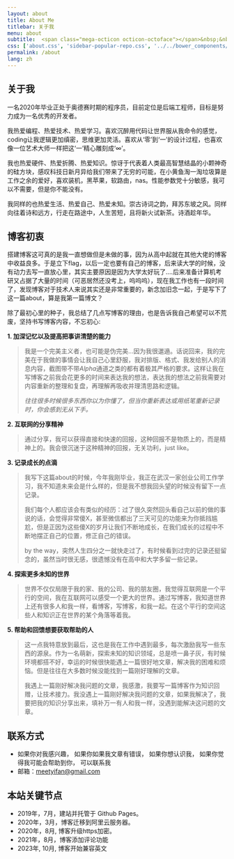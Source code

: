 ```yaml
---
layout: about
title: About Me
titlebar: 关于我
menu: about
subtitle:  <span class="mega-octicon octicon-octoface"></span>&nbsp;&nbsp; I am a programmer         
css: ['about.css', 'sidebar-popular-repo.css', '../../bower_components/flag-icon-css/css/flag-icon.min.css']
permalink: /about
lang: zh
---
```


## 关于我

一名2020年毕业正处于奥德赛时期的程序员，目前定位是后端工程师，目标是努力成为一名优秀的开发者。

我热爱编程、热爱技术、热爱学习。喜欢沉醉用代码让世界服从我命令的感觉，coding让我逻辑更加缜密，思维更加灵活。喜欢从‘零’到‘一’的设计过程，也喜欢像一位艺术大师一样把这‘一’精心雕刻成‘∞’。

我也热爱硬件、热爱折腾、热爱知识。惊讶于代表着人类最高智慧结晶的小颗神奇的硅方块，感叹科技日新月异给我们带来了无穷的可能，在小黄鱼淘一淘垃圾算是工作之余的爱好，喜欢装机，黑苹果，软路由，nas。性能参数党十分敏感，我可以不需要，但是你不能没有。

我同样的也热爱生活、热爱自己、热爱未知。崇古诗词之韵，拜苏东坡之风。同样向往着诗和远方，行走在路途中，人生苦短，且将新火试新茶。诗酒趁年华。

## 博客初衷

搭建博客这可真的是我一直想做但是未做的事，因为从高中起就在其他大佬的博客中收益良多。于是立下flag，以后一定也要有自己的博客，后来读大学的时候，没有动力去写一直放心里，其实主要原因是因为大学太好玩了....后来准备计算机考研又占据了大量的时间（可恶居然还没考上，呜呜呜），现在我工作也有一段时间了，发现博客对于技术人来说其实还是非常重要的，新念加旧念一起，于是写下了这一篇about，算是我第一篇博文？

除了最初心里的种子，我总结了几点写博客的理由，也是告诉我自己希望可以不荒废，坚持书写博客内容，不忘初心: 

**1. 加深记忆以及提高把事讲清楚的能力**

> 我是一个完美主义者，也可能是伪完美...因为我很邋遢。话说回来，我的完美在于我做的事情会让我自己心里舒服，我对排版、格式、我发给别人的消息内容，截图带不带*Alpha*通道之类的都有着极其严格的要求。这样让我在写博客之前我会花更多的时间来表达我的想法，表达我的想法之前我需要对内容重新的整理和复盘，再理解再吸收并理清思路和逻辑。
>
> *往往很多时候很多东西你以为你懂了，但当你重新表达或用纸笔重新记录时，你会感到无从下手。*

**2. 互联网的分享精神**

> 通过分享，我可以获得直接和快速的回报，这种回报不是物质上的，而是精神上的。我会很沉迷于这种精神的回报，无关功利，just like。

**3. 记录成长的点滴**

> 我写下这篇about的时候，今年我刚毕业，我正在武汉一家创业公司工作学习，我不知道未来会是什么样的，但是我不想我回头望的时候没有留下一点记录。
>
> 我们每个人都应该会有类似的经历：过了很久突然回头看自己以前的做的事说的话，会觉得非常傻X，甚至微信都出了三天可见的功能来为你抵挡尴尬，但是正因为这些傻X的岁月让我们不断地成长，在我们成长的过程中不断地摆正自己的位置，修正自己的错误。
>
> by the way，突然人生四分之一就快走过了，有时候看到过完的记录还挺留念的，虽然当时很无感，很遗憾没有在高中和大学多留一些记录。

**4. 探索更多未知的世界**

> 世界不仅仅局限于我的家、我的公司、我的朋友圈，我觉得互联网是一个平行的空间，我在互联网可以感受一个更大的世界。通过写博客，我知道世界上还有很多人和我一样，看博客，写博客，和我一起。在这个平行的空间这些人和知识正在世界的某个角落等着我。

**5. 帮助和回馈想要获取帮助的人** 

> 这一点我特意放到最后，这也是我在工作中遇到最多，每次激励我写一些东西的源泉。作为一名萌新，探索未知的知识领域，总是喷一鼻子灰，有时候环境都搭不好，幸运的时候很快能遇上一篇很好地文章，解决我的困难和烦恼。但是往往在大多数时候没能找到一篇刚好理解的文章。
>
> 我遇上一篇刚好解决我问题的文章，我感激，我要写一篇博客作为知识回赠，让技术接力。我没遇上一篇刚好解决我问题的文章，如果我解决了，我要把我的知识分享出来，填补万一有人和我一样，没遇到能解决这问题的文章。

## 联系方式
- 如果你对我感兴趣，
如果你如果我文章有错误，
如果你想认识我，
如果你觉得我可能会帮助到你，
可以联系我
- 邮箱：meetyifan@gmail.com

## 本站关键节点

- 2019年，7月，建站并托管于 Github Pages。
- 2020年，3月，博客迁移到阿里云服务器。
- 2020年，8月, 博客升级https加密。
- 2021年，8月，博客添加评论功能
- 2023年, 10月, 博客开始兼容英文